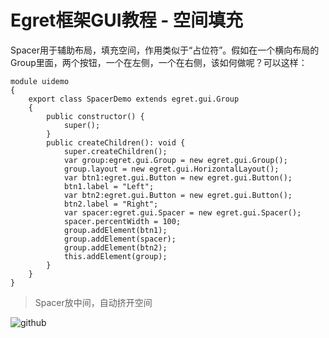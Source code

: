 Egret框架GUI教程 - 空间填充
===============

Spacer用于辅助布局，填充空间，作用类似于“占位符”。假如在一个横向布局的Group里面，两个按钮，一个在左侧，一个在右侧，该如何做呢？可以这样：

```
module uidemo
{
    export class SpacerDemo extends egret.gui.Group
    {
        public constructor() {
            super();
        }
        public createChildren(): void {
            super.createChildren();
            var group:egret.gui.Group = new egret.gui.Group();
            group.layout = new egret.gui.HorizontalLayout();
            var btn1:egret.gui.Button = new egret.gui.Button();
            btn1.label = "Left";
            var btn2:egret.gui.Button = new egret.gui.Button();
            btn2.label = "Right";
            var spacer:egret.gui.Spacer = new egret.gui.Spacer();
            spacer.percentWidth = 100;
            group.addElement(btn1);
            group.addElement(spacer);
            group.addElement(btn2);
            this.addElement(group);
        }
    }
}
```
> Spacer放中间，自动挤开空间

![github](https://raw.githubusercontent.com/NeoGuo/html5-documents/master/egret-gui/images/spacer1.png "Egret")
